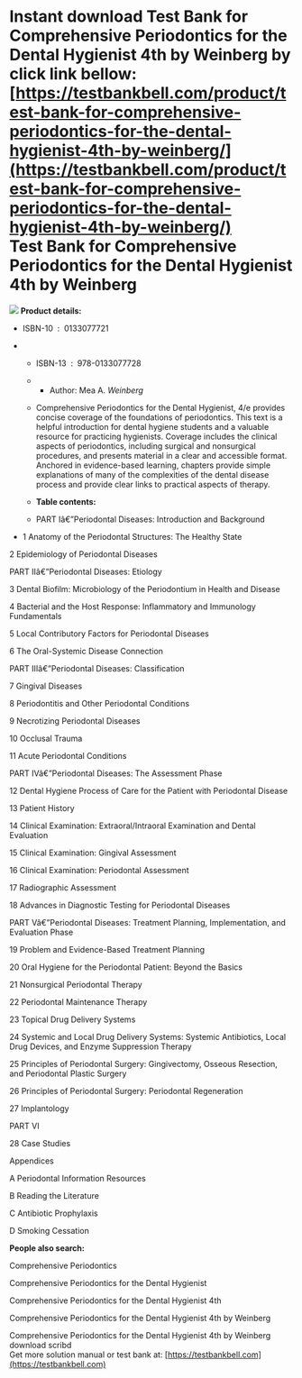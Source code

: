 Instant download **Test Bank for Comprehensive Periodontics for the Dental Hygienist 4th by Weinberg** by click link bellow:  
[https://testbankbell.com/product/test-bank-for-comprehensive-periodontics-for-the-dental-hygienist-4th-by-weinberg/](https://testbankbell.com/product/test-bank-for-comprehensive-periodontics-for-the-dental-hygienist-4th-by-weinberg/)  
Test Bank for Comprehensive Periodontics for the Dental Hygienist 4th by Weinberg
=================================================================================


![](https://testbankbell.com/wp-content/uploads/2023/05/51tSsX5GKfL._SX388_BO1204203200_.jpg)
**Product details:**
* ISBN-10 ‏ : ‎ 0133077721
* * ISBN-13 ‏ : ‎ 978-0133077728
  * * Author: Mea A. *Weinberg*
   
  * Comprehensive Periodontics for the Dental Hygienist, 4/e provides concise coverage of the foundations of periodontics. This text is a helpful introduction for dental hygiene students and a valuable resource for practicing hygienists. Coverage includes the clinical aspects of periodontics, including surgical and nonsurgical procedures, and presents material in a clear and accessible format. Anchored in evidence-based learning, chapters provide simple explanations of many of the complexities of the dental disease process and provide clear links to practical aspects of therapy.
 
  * **Table contents:**
  * PART Iâ€”Periodontal Diseases: Introduction and Background
 
* 1 Anatomy of the Periodontal Structures: The Healthy State

2 Epidemiology of Periodontal Diseases


PART IIâ€”Periodontal Diseases: Etiology


3 Dental Biofilm: Microbiology of the Periodontium in Health and Disease


4 Bacterial and the Host Response: Inflammatory and Immunology Fundamentals


5 Local Contributory Factors for Periodontal Diseases


6 The Oral-Systemic Disease Connection


PART IIIâ€”Periodontal Diseases: Classification


7 Gingival Diseases


8 Periodontitis and Other Periodontal Conditions


9 Necrotizing Periodontal Diseases


10 Occlusal Trauma


11 Acute Periodontal Conditions


PART IVâ€”Periodontal Diseases: The Assessment Phase


12 Dental Hygiene Process of Care for the Patient with Periodontal Disease


13 Patient History


14 Clinical Examination: Extraoral/Intraoral Examination and Dental Evaluation


15 Clinical Examination: Gingival Assessment


16 Clinical Examination: Periodontal Assessment


17 Radiographic Assessment


18 Advances in Diagnostic Testing for Periodontal Diseases


PART Vâ€”Periodontal Diseases: Treatment Planning, Implementation, and Evaluation Phase


19 Problem and Evidence-Based Treatment Planning


20 Oral Hygiene for the Periodontal Patient: Beyond the Basics


21 Nonsurgical Periodontal Therapy


22 Periodontal Maintenance Therapy


23 Topical Drug Delivery Systems


24 Systemic and Local Drug Delivery Systems: Systemic Antibiotics, Local Drug Devices, and Enzyme Suppression Therapy


25 Principles of Periodontal Surgery: Gingivectomy, Osseous Resection, and Periodontal Plastic Surgery


26 Principles of Periodontal Surgery: Periodontal Regeneration


27 Implantology


PART VI


28 Case Studies


Appendices


A Periodontal Information Resources


B Reading the Literature


C Antibiotic Prophylaxis


D Smoking Cessation


**People also search:**

Comprehensive Periodontics

Comprehensive Periodontics for the Dental Hygienist

Comprehensive Periodontics for the Dental Hygienist 4th

Comprehensive Periodontics for the Dental Hygienist 4th by Weinberg

Comprehensive Periodontics for the Dental Hygienist 4th by Weinberg download scribd  
 Get more solution manual or test bank at: [https://testbankbell.com](https://testbankbell.com)
